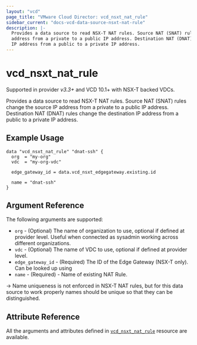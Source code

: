 ```yaml
---
layout: "vcd"
page_title: "VMware Cloud Director: vcd_nsxt_nat_rule"
sidebar_current: "docs-vcd-data-source-nsxt-nat-rule"
description: |-
  Provides a data source to read NSX-T NAT rules. Source NAT (SNAT) rules change the source IP 
  address from a private to a public IP address. Destination NAT (DNAT) rules change the destination
  IP address from a public to a private IP address.
---
```


# vcd\_nsxt\_nat\_rule

Supported in provider *v3.3+* and VCD 10.1+ with NSX-T backed VDCs.

Provides a data source to read NSX-T NAT rules. Source NAT (SNAT) rules change the source IP 
address from a private to a public IP address. Destination NAT (DNAT) rules change the destination
IP address from a public to a private IP address.

## Example Usage

```hcl
data "vcd_nsxt_nat_rule" "dnat-ssh" {
  org  = "my-org"
  vdc  = "my-org-vdc"

  edge_gateway_id = data.vcd_nsxt_edgegateway.existing.id

  name = "dnat-ssh"
}
```

## Argument Reference

The following arguments are supported:

* `org` - (Optional) The name of organization to use, optional if defined at provider level. Useful
  when connected as sysadmin working across different organizations.
* `vdc` - (Optional) The name of VDC to use, optional if defined at provider level.
* `edge_gateway_id` - (Required) The ID of the Edge Gateway (NSX-T only). Can be looked up using
* `name` - (Required)  - Name of existing NAT Rule.

-> Name uniqueness is not enforced in NSX-T NAT rules, but for this data source to work properly
names should be unique so that they can be distinguished.

## Attribute Reference

All the arguments and attributes defined in
[`vcd_nsxt_nat_rule`](/docs/providers/vcd/r/nsxt_nat_rule.html) resource are available.
